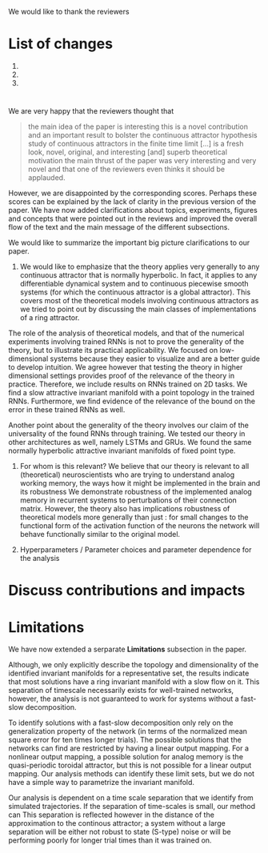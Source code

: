 We would like to thank the reviewers 

# List of changes
1.  
1. 
1. 


# 
We are very happy that the reviewers thought that
> the main idea of the paper is interesting
> this is a novel contribution and an important result to bolster the continuous attractor hypothesis
> study of continuous attractors in the finite time limit [...] is a fresh look, novel, original, and interesting [and] superb theoretical motivation
> the main thrust of the paper was very interesting and very novel
and that one of the reviewers even thinks 
> it should be applauded.


However, we are disappointed by the corresponding scores.
Perhaps these scores can be explained by the lack of clarity in the previous version of the paper.
We have now added clarifications about topics, experiments, figures and concepts that were pointed out in the reviews and improved the overall flow of the text and the main message of the different subsections.





We would like to summarize the important big picture clarifications to our paper.
1. We would like to emphasize that the theory applies very generally to any continuous attractor that is normally hyperbolic.
In fact, it applies to any differentiable dynamical system
and to continuous piecewise smooth systems (for which the continuous attractor is a global attractor).
This covers most of the theoretical models involving continuous attractors as we tried to point out by discussing the main classes of implementations of a ring attractor.

The role of the analysis of theoretical models, and that of the numerical experiments involving trained RNNs is not to prove the generality of the theory, but to illustrate its practical applicability.
We focused on low-dimensional systems because they easier to visualize and are a better guide to develop intuition.
We agree however that testing the theory in higher dimensional settings provides proof of the relevance of the theory in practice.
Therefore, we include results on RNNs trained on 2D tasks. <!-- Double angular velocity integrations and  -->
We find a slow attractive invariant manifold with a point topology in the trained RNNs.
Furthermore, we find evidence of the relevance of the bound on the error in these trained RNNs as well.

Another point about the generality of the theory involves our claim of the universality of the found RNNs through training.
We tested our theory in other architectures as well, namely LSTMs and GRUs.
We found the same normally hyperbolic attractive invariant manifolds of fixed point type.


1. For whom is this relevant?
We believe that our theory is relevant to all (theoretical) neuroscientists who are trying to understand analog working memory, the ways how it might be implemented in the brain and its robustness 
We demonstrate robustness of the implemented analog memory in recurrent systems to perturbations of their connection matrix. 
However, the theory also has implications robustness of theoretical models more generally than just : for small changes to the functional form of the activation function of the neurons the network will behave functionally similar to the original model.




1. Hyperparameters / Parameter choices and parameter dependence for the analysis




# Discuss contributions and impacts





# Limitations

We have now extended a serparate **Limitations** subsection in the paper.


Although, we only explicitly describe the topology and dimensionality of the identified invariant manifolds for a representative set, the results indicate that most solutions have a ring invariant manifold with a slow flow on it.
This separation of timescale necessarily exists for well-trained networks, however, the analysis is not guaranteed to work for systems without a fast-slow decomposition.

To identify solutions with a fast-slow decomposition only rely on the generalization property of the network (in terms of the normalized mean square error for ten times longer trials).
The possible solutions that the networks can find are restricted by having a linear output mapping.
For a nonlinear output mapping, a possible solution for analog memory is the quasi-periodic toroidal attractor, but this is not possible for a linear output mapping.
Our analysis methods can identify these limit sets, but we do not have a simple way to parametrize the invariant manifold.

Our analysis is dependent on a time scale separation that we identify from simulated trajectories.
If the separation of time-scales is small, our method can 
This separation is reflected however in the distance of the approximation to the continous attractor; a system without a large separation will be either not robust to state (S-type) noise or will be performing poorly for longer trial times than it was trained on.



